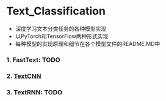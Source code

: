 # Text_Classification
- 深度学习文本分类任务的各种模型实现  
- 以PyTorch和TensorFlow两种形式实现  
- 每种模型的实现原理和细节在各个模型文件的README.MD中



### 1. FastText: TODO

### 2. [TextCNN](https://github.com/zhanlaoban/Text_Classification/tree/master/02_TextCNN)

###  3. TextRNN: TODO
